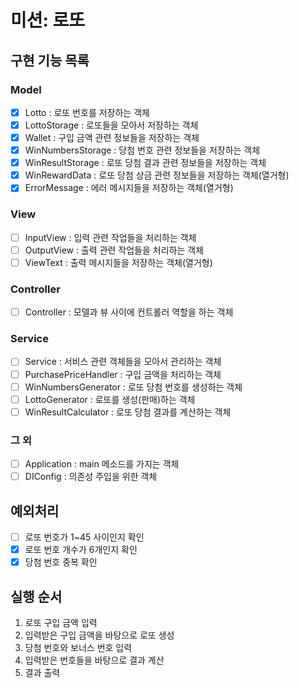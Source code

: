 # 미션: 로또

## 구현 기능 목록

### Model

- [x] Lotto : 로또 번호를 저장하는 객체
- [x] LottoStorage : 로또들을 모아서 저장하는 객체
- [x] Wallet : 구입 금액 관련 정보들을 저장하는 객체
- [x] WinNumbersStorage : 당첨 번호 관련 정보들을 저장하는 객체
- [x] WinResultStorage : 로또 당첨 결과 관련 정보들을 저장하는 객체
- [x] WinRewardData : 로또 당첨 상금 관련 정보들을 저장하는 객체(열거형)
- [x] ErrorMessage : 에러 메시지들을 저장하는 객체(열거형)

### View

- [ ] InputView : 입력 관련 작업들을 처리하는 객체
- [ ] OutputView : 출력 관련 작업들을 처리하는 객체
- [ ] ViewText : 출력 메시지들을 저장하는 객체(열거형)

### Controller

- [ ] Controller : 모델과 뷰 사이에 컨트롤러 역할을 하는 객체

### Service

- [ ] Service : 서비스 관련 객체들을 모아서 관리하는 객체
- [ ] PurchasePriceHandler : 구입 금액을 처리하는 객체
- [ ] WinNumbersGenerator : 로또 당첨 번호를 생성하는 객체
- [ ] LottoGenerator : 로또를 생성(판매)하는 객체
- [ ] WinResultCalculator : 로또 당첨 결과를 계산하는 객체

### 그 외

- [ ] Application : main 메소드를 가지는 객체
- [ ] DIConfig : 의존성 주입을 위한 객체

## 예외처리

- [ ] 로또 번호가 1~45 사이인지 확인
- [x] 로또 번호 개수가 6개인지 확인
- [x] 당첨 번호 중복 확인

## 실행 순서

1. 로또 구입 금액 입력
2. 입력받은 구입 금액을 바탕으로 로또 생성
3. 당첨 번호와 보너스 번호 입력
4. 입력받은 번호들을 바탕으로 결과 계산
5. 결과 출력
